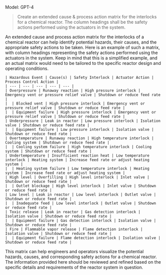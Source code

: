 Model: GPT-4

> Create an extended cause & process action matrix for the interlocks for a chemical reactor. The column headings shall be the safety actions performed using the actuators in the system.

An extended cause and process action matrix for the interlocks of a chemical reactor can help identify potential hazards, their causes, and the appropriate safety actions to be taken. Here is an example of such a matrix, with column headings representing the safety actions performed using the actuators in the system. Keep in mind that this is a simplified example, and an actual matrix would need to be tailored to the specific reactor design and operating conditions.

```
| Hazardous Event | Cause(s) | Safety Interlock | Actuator Action | Process Control Action |
| --- | --- | --- | --- | --- |
| Overpressure | Runaway reaction | High pressure interlock | Emergency vent or pressure relief valve | Shutdown or reduce feed rate |
|  | Blocked vent | High pressure interlock | Emergency vent or pressure relief valve | Shutdown or reduce feed rate |
|  | Equipment failure | High pressure interlock | Emergency vent or pressure relief valve | Shutdown or reduce feed rate |
| Underpressure | Leak in reactor | Low pressure interlock | Isolation valve | Shutdown or reduce feed rate |
|  | Equipment failure | Low pressure interlock | Isolation valve | Shutdown or reduce feed rate |
| Overtemperature | Runaway reaction | High temperature interlock | Cooling system | Shutdown or reduce feed rate |
|  | Cooling system failure | High temperature interlock | Cooling system | Shutdown or reduce feed rate |
| Undertemperature | Insufficient reaction heat | Low temperature interlock | Heating system | Increase feed rate or adjust heating system |
|  | Heating system failure | Low temperature interlock | Heating system | Increase feed rate or adjust heating system |
| High level | Overfilling | High level interlock | Inlet valve | Shutdown or reduce feed rate |
|  | Outlet blockage | High level interlock | Inlet valve | Shutdown or reduce feed rate |
| Low level | Leak in reactor | Low level interlock | Outlet valve | Shutdown or reduce feed rate |
|  | Inadequate feed | Low level interlock | Outlet valve | Shutdown or reduce feed rate |
| Toxic release | Leak in reactor | Gas detection interlock | Isolation valve | Shutdown or reduce feed rate |
|  | Equipment failure | Gas detection interlock | Isolation valve | Shutdown or reduce feed rate |
| Fire | Flammable vapor release | Flame detection interlock | Isolation valve | Shutdown or reduce feed rate |
|  | Equipment failure | Flame detection interlock | Isolation valve | Shutdown or reduce feed rate |
```

This matrix can help engineers and operators visualize the potential hazards, causes, and corresponding safety actions for a chemical reactor. The information provided here should be reviewed and refined based on the specific details and requirements of the reactor system in question.
